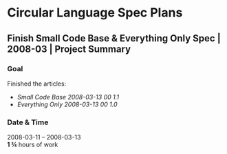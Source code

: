 ﻿Circular Language Spec Plans
============================

Finish Small Code Base & Everything Only Spec | 2008-03 | Project Summary
-------------------------------------------------------------------------

### Goal

Finished the articles:

- *Small Code Base*  *2008-03-13 00  1.1* 
- *Everything Only  2008-03-13 00  1.0*

### Date & Time

2008-03-11 – 2008-03-13  
__1 ¾__ hours of work